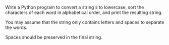 Write a Python program to convert a string s to lowercase, sort
the characters of each word in alphabetical order, and print
the resulting string.

You may assume that the string only contains letters
and spaces to separate the words.

Spaces should be preserved in the final string.

